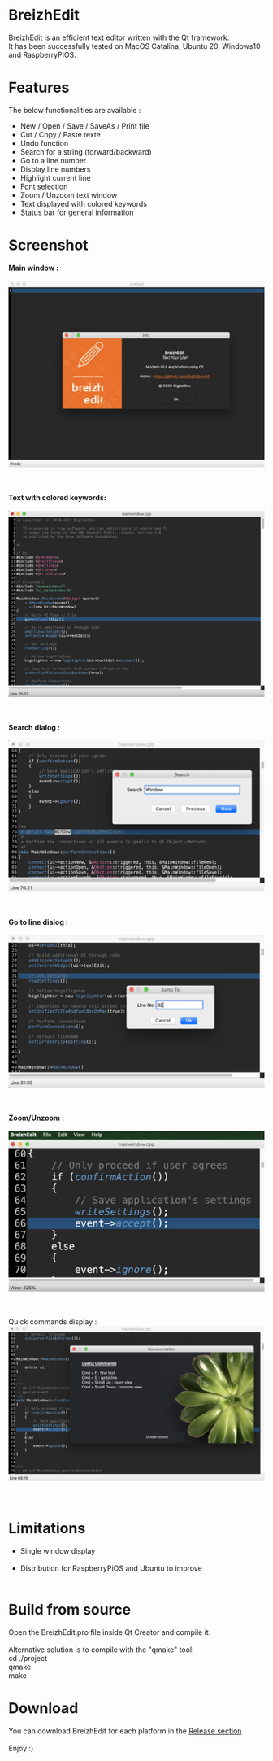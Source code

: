 # BreizhEdit
BreizhEdit is an efficient text editor written with the Qt framework.<br>
It has been successfully tested on MacOS Catalina, Ubuntu 20, Windows10 and RaspberryPiOS.


# Features

The below functionalities are available :<br>
- New / Open / Save / SaveAs / Print file
- Cut / Copy / Paste texte 
- Undo function 
- Search for a string (forward/backward)
- Go to a line number
- Display line numbers
- Highlight current line
- Font selection
- Zoom / Unzoom text window
- Text displayed with colored keywords
- Status bar for general information 

# Screenshot

<b>Main window :</b><br><br>
![Main window](./docs/images/breizhedit_mainwindow.png?raw=true "Main Window")
<br><br><br>

<b>Text with colored keywords:</b><br><br>
![Colored keywords](./docs/images/breizhedit_highlighter.png?raw=true "Colored keywords")
<br><br><br>

<b>Search dialog :</b><br><br>
![Search](./docs/images/breizhedit_search.png?raw=true "Search")
<br><br><br>

<b>Go to line dialog :</b><br><br>
![Go to line](./docs/images/breizhedit_gotoline.png?raw=true "Go to line")
<br><br><br>


<b>Zoom/Unzoom :</b><br><br>
![Zoom](./docs/images/breizhedit_zoom.png?raw=true "Zoom")
<br><br><br>


Quick commands display :<br>
![Commands](./docs/images/breizhedit_commands.png?raw=true "Commands")
<br><br><br>


# Limitations

- Single window display<br><br>
- Distribution for RaspberryPiOS and Ubuntu to improve<br><br>


# Build from source

Open the BreizhEdit.pro file inside Qt Creator and compile it. <br><br>
Alternative solution is to compile with the "qmake" tool: <br>
cd ./project<br>
qmake<br>
make<br>


# Download

You can download BreizhEdit for each platform in the <a href="https://github.com/digitalbox94/BreizhEdit/releases/tag/v1.0">Release section</a><br><br>
Enjoy :)




